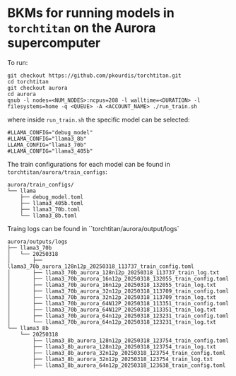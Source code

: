 # BKMs for running models in `torchtitan` on the Aurora supercomputer
To run:
```
git checkout https://github.com/pkourdis/torchtitan.git
cd torchtitan
git checkout aurora
cd aurora
qsub -l nodes=<NUM_NODES>:ncpus=208 -l walltime=<DURATION> -l filesystems=home -q <QUEUE> -A <ACCOUNT_NAME> ./run_train.sh
```
where inside `run_train.sh` the specific model can be selected:
```
#LLAMA_CONFIG="debug_model"
#LLAMA_CONFIG="llama3_8b"
LLAMA_CONFIG="llama3_70b"
#LLAMA_CONFIG="llama3_405b"
```
The train configurations for each model can be found in `torchtitan/aurora/train_configs`:
```
aurora/train_configs/
└── llama
    ├── debug_model.toml
    ├── llama3_405b.toml
    ├── llama3_70b.toml
    └── llama3_8b.toml
```
Traing logs can be found in ``torchtitan/aurora/output/logs`
```
aurora/outputs/logs
├── llama3_70b
│   └── 20250318
│       ├── llama3_70b_aurora_128n12p_20250318_113737_train_config.toml
│       ├── llama3_70b_aurora_128n12p_20250318_113737_train_log.txt
│       ├── llama3_70b_aurora_16n12p_20250318_132055_train_config.toml
│       ├── llama3_70b_aurora_16n12p_20250318_132055_train_log.txt
│       ├── llama3_70b_aurora_32n12p_20250318_113709_train_config.toml
│       ├── llama3_70b_aurora_32n12p_20250318_113709_train_log.txt
│       ├── llama3_70b_aurora_64N12P_20250318_113351_train_config.toml
│       ├── llama3_70b_aurora_64N12P_20250318_113351_train_log.txt
│       ├── llama3_70b_aurora_64n12p_20250318_123231_train_config.toml
│       └── llama3_70b_aurora_64n12p_20250318_123231_train_log.txt
└── llama3_8b
    └── 20250318
        ├── llama3_8b_aurora_128n12p_20250318_123754_train_config.toml
        ├── llama3_8b_aurora_128n12p_20250318_123754_train_log.txt
        ├── llama3_8b_aurora_32n12p_20250318_123754_train_config.toml
        ├── llama3_8b_aurora_32n12p_20250318_123754_train_log.txt
        ├── llama3_8b_aurora_64n12p_20250318_123638_train_config.toml
```